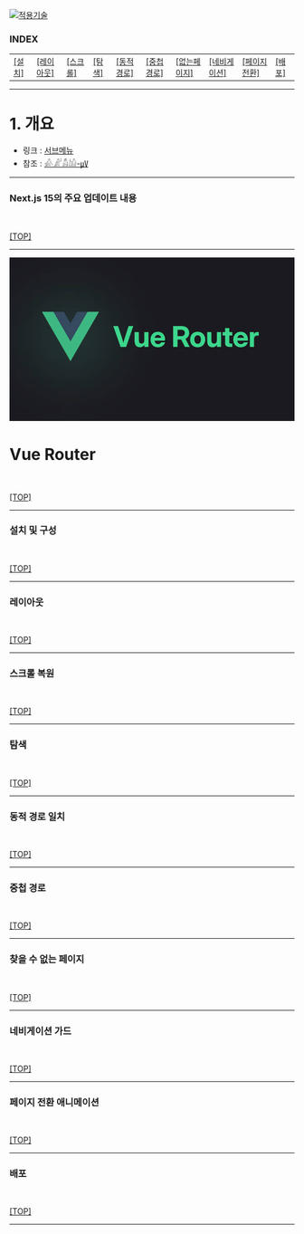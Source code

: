 [vuejs]: readme.md
[![적용기술](https://skillicons.dev/icons?i=vue,vercel,ts,vscode)][vuejs]

### INDEX

<table>
  <tr>
    <td><a href="sect_01.md"> [설치]        </a></td>
    <td><a href="sect_02.md"> [레이아웃]    </a></td>
    <td><a href="sect_03.md"> [스크롤]      </a></td>
    <td><a href="sect_04.md"> [탐색]        </a></td>
    <td><a href="sect_05.md"> [동적경로]    </a></td>
    <td><a href="sect_06.md"> [중첩경로]     </a></td>
    <td><a href="sect_07.md"> [없는페이지]    </a></td>  
    <td><a href="sect_08.md"> [네비게이션]   </a></td>  
    <td><a href="sect_09.md"> [페이지전환]   </a></td>  
    <td><a href="sect_10.md"> [배포]        </a></td>  
  </tr>
</table>

---
# 1. 개요
- 링크 : [서브메뉴](#) 
- 참조 : [𓀉𓀊𓀋𓀌-㎶](https://www.heropy.dev/p/2Hstmu) 

---
### Next.js 15의 주요 업데이트 내용
<br/>

[[TOP]](#index)

---





![Vue Router](../images/vue_router.jpg)


# Vue Router


<br/>

[[TOP]](#index)

---
### 설치 및 구성
<br/>

[[TOP]](#index)

---
### 레이아웃
<br/>

[[TOP]](#index)

---
### 스크롤 복원
<br/>

[[TOP]](#index)

---
### 탐색
<br/>

[[TOP]](#index)

---
### 동적 경로 일치
<br/>

[[TOP]](#index)

---
### 중첩 경로
<br/>

[[TOP]](#index)

---
### 찾을 수 없는 페이지
<br/>

[[TOP]](#index)

---
### 네비게이션 가드
<br/>

[[TOP]](#index)

---
### 페이지 전환 애니메이션
<br/>

[[TOP]](#index)

---
### 배포
<br/>

[[TOP]](#index)

---
